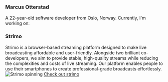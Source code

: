 ### Marcus Otterstad
A 22-year-old software developer from Oslo, Norway. Currently, I'm working on:

### Strimo
Strimo is a browser-based streaming platform designed to make live broadcasting affordable and user-friendly. Alongside two brilliant co-developers, we aim to provide stable, high-quality streams while reducing the complexities and costs of live streaming. Our platform enables people to use their smartphones to create professional-grade broadcasts effortlessly.
![Strimo spinning](https://i.imgur.com/fVESmWE.gif)
[Check out strimo](https://strimo.no/)

